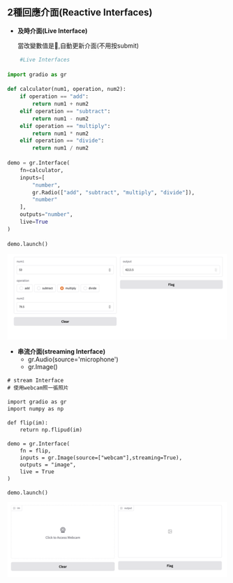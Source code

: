 ## 2種回應介面(Reactive Interfaces)
- **及時介面(Live Interface)**

	當改變數值是,自動更新介面(不用按submit)
	
```python
	#Live Interfaces

import gradio as gr

def calculator(num1, operation, num2):
    if operation == "add":
        return num1 + num2
    elif operation == "subtract":
        return num1 - num2
    elif operation == "multiply":
        return num1 * num2
    elif operation == "divide":
        return num1 / num2
    
demo = gr.Interface(
    fn=calculator,
    inputs=[
        "number",
        gr.Radio(["add", "subtract", "multiply", "divide"]),
        "number"
    ],
    outputs="number",
    live=True
)

demo.launch()


```
	
![](./images/pic1.png)

- **串流介面(streaming Interface)**
	- gr.Audio(source='microphone')
	- gr.Image()

```
# stream Interface
# 使用webcam照一張照片

import gradio as gr
import numpy as np

def flip(im):
    return np.flipud(im)

demo = gr.Interface(
    fn = flip,
    inputs = gr.Image(source=["webcam"],streaming=True),
    outputs = "image",
    live = True
)

demo.launch()
```

![](./images/pic2.png)


